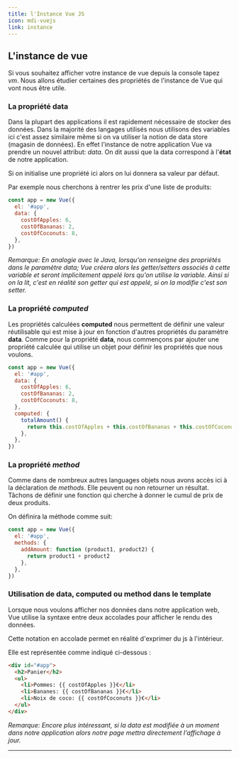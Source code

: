 ```yaml
---
title: l'Instance Vue JS
icon: mdi-vuejs
link: instance
---
```


<div id='instance'></div>

## L'instance de vue

Si vous souhaitez afficher votre instance de vue depuis la console tapez _vm_. Nous allons étudier certaines des propriétés de l'instance de Vue qui vont nous être utile.

### La propriété **data**

Dans la plupart des applications il est rapidement nécessaire de stocker des données. Dans la majorité des langages utilisés nous utilisons des variables ici c'est assez similaire même si on va utiliser la notion de data store (magasin de données). En effet l'instance de notre application Vue va prendre un nouvel attribut: _data_. On dit aussi que la data correspond à l'**état** de notre application.

Si on initialise une propriété ici alors on lui donnera sa valeur par défaut.

Par exemple nous cherchons à rentrer les prix d'une liste de produits:

```javascript
const app = new Vue({
  el: '#app',
  data: {
    costOfApples: 6,
    costOfBananas: 2,
    costOfCoconuts: 8,
  },
})
```

_Remarque: En analogie avec le Java, lorsqu'on renseigne des propriétés dans le paramètre data; Vue créera alors les getter/setters associés à cette variable et seront implicitement appelé lors qu'on utilise la variable. Ainsi si on la lit, c'est en réalité son getter qui est appelé, si on la modifie c'est son setter._

### La propriété _computed_

Les propriétés calculées **computed** nous permettent de définir une valeur réutilisable qui est mise à jour en fonction d'autres propriétés du paramètre **data**. Comme pour la propriété **data**, nous commençons par ajouter une propriété calculée qui utilise un objet pour définir les propriétés que nous voulons.

```javascript
const app = new Vue({
  el: '#app',
  data: {
    costOfApples: 6,
    costOfBananas: 2,
    costOfCoconuts: 8,
  },
  computed: {
    totalAmount() {
      return this.costOfApples + this.costOfBananas + this.costOfCoconuts
    },
  },
})
```

### La propriété _method_

Comme dans de nombreux autres languages objets nous avons accès ici à la déclaration de _methods_. Elle peuvent ou non retourner un résultat. Tâchons de définir une fonction qui cherche à donner le cumul de prix de deux produits.

On définira la méthode comme suit:

```javascript
const app = new Vue({
  el: '#app',
  methods: {
    addAmount: function (product1, product2) {
      return product1 + product2
    },
  },
})
```

### Utilisation de data, computed ou method dans le template

Lorsque nous voulons afficher nos données dans notre application web, Vue utilise la syntaxe entre deux accolades pour afficher le rendu des données.

Cette notation en accolade permet en réalité d'exprimer du js à l'intérieur.

Elle est représentée comme indiqué ci-dessous :

```html
<div id="#app">
  <h2>Panier</h2>
  <ul>
    <li>Pommes: {{ costOfApples }}€</li>
    <li>Bananes: {{ costOfBananas }}€</li>
    <li>Noix de coco: {{ costOfCoconuts }}€</li>
  </ul>
</div>
```

_Remarque: Encore plus intéressant, si la data est modifiée à un moment dans notre application alors notre page mettra directement l'affichage à jour._

---

</div>
